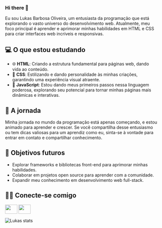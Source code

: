 ### Hi there 👋

Eu sou Lukas Barbosa Oliveira, um entusiasta da programação que está explorando o vasto universo do desenvolvimento web. Atualmente, meu foco principal é aprender e aprimorar minhas habilidades em HTML e CSS para criar interfaces web incríveis e responsivas.

## 💻 O que estou estudando

- 🌐 **HTML**: Criando a estrutura fundamental para páginas web, dando vida ao conteúdo.
- 🎨 **CSS**: Estilizando e dando personalidade às minhas criações, garantindo uma experiência visual atraente.
- 🚀 **JavaScript**: Estou dando meus primeiros passos nessa linguagem poderosa, explorando seu potencial para tornar minhas páginas mais dinâmicas e interativas.

## 🌱 A jornada

Minha jornada no mundo da programação está apenas começando, e estou animado para aprender e crescer. Se você compartilha desse entusiasmo ou tem dicas valiosas para um aprendiz como eu, sinta-se à vontade para entrar em contato e compartilhar conhecimento.


## 🚀 Objetivos futuros

- Explorar frameworks e bibliotecas front-end para aprimorar minhas habilidades.
- Colaborar em projetos open source para aprender com a comunidade.
- Expandir meu conhecimento em desenvolvimento web full-stack.

## 👨‍💻 Conecte-se comigo

 <a href="https://www.linkedin.com/in/lukas-barbosa-oliveira-" target="blank"><img align="center" src="https://cdn.jsdelivr.net/npm/simple-icons@3.0.1/icons/linkedin.svg" alt="" height="30" width="40" /></a>  <a href="https://www.instagram.com/_.lb99/" target="blank"><img align="center" src="https://cdn.jsdelivr.net/npm/simple-icons@3.0.1/icons/instagram.svg" alt="" height="30" width="40" /></a>
 
 


![Lukas stats](https://github-readme-stats.vercel.app/api?username=barbosalukas&show_icons=true&theme=transparent)
